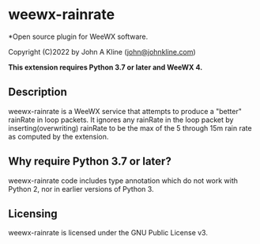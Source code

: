 # weewx-rainrate
*Open source plugin for WeeWX software.

Copyright (C)2022 by John A Kline (john@johnkline.com)

**This extension requires Python 3.7 or later and WeeWX 4.**


## Description

weewx-rainrate is a WeeWX service that attempts to produce a
"better" rainRate in loop packets.  It ignores any rainRate in the loop packet
by inserting(overwriting) rainRate to be the max of the
5 through 15m rain rate as computed by the extension.

## Why require Python 3.7 or later?

weewx-rainrate code includes type annotation which do not work with Python 2, nor in
earlier versions of Python 3.


## Licensing

weewx-rainrate is licensed under the GNU Public License v3.
